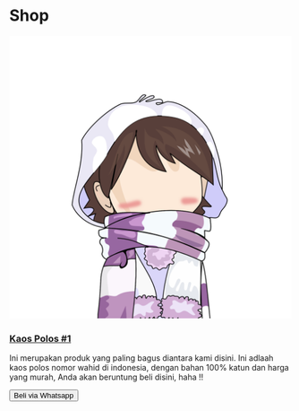 # Shop

<img src="https://github.com/hamsrmdhn/hamsrmdhn.github.io/raw/master/asami%2002.png">

<h3><a href="https://twiter.com/hams_rmdhn"> Kaos Polos #1 </a></h3>

Ini merupakan produk yang paling bagus diantara kami disini. Ini adlaah kaos polos nomor wahid di indonesia, dengan bahan 100% katun dan harga yang murah, Anda akan beruntung beli disini, haha !!

<a href="https://twitter.com/hams_rmdhn"><button type="button">Beli via Whatsapp</button></a>
